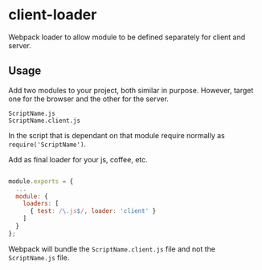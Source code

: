 # client-loader
Webpack loader to allow module to be defined separately for client and server.

## Usage

Add two modules to your project, both similar in purpose. However, target one
for the browser and the other for the server.

```
ScriptName.js
ScriptName.client.js
```

In the script that is dependant on that module require normally as
`require('ScriptName')`.

Add as final loader for your js, coffee, etc.

``` javascript

module.exports = {
  ...
  module: {
    loaders: [
      { test: /\.js$/, loader: 'client' }
    ]
  }
};
```

Webpack will bundle the `ScriptName.client.js` file and not the `ScriptName.js`
file.
